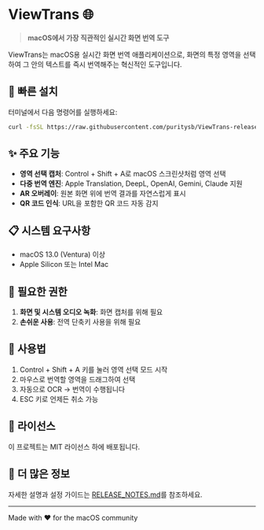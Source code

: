 # ViewTrans 🌐

> **macOS에서 가장 직관적인 실시간 화면 번역 도구**

ViewTrans는 macOS용 실시간 화면 번역 애플리케이션으로, 화면의 특정 영역을 선택하여 그 안의 텍스트를 즉시 번역해주는 혁신적인 도구입니다.

## 🚀 빠른 설치

터미널에서 다음 명령어를 실행하세요:

```bash
curl -fsSL https://raw.githubusercontent.com/puritysb/ViewTrans-release/main/install.sh | bash
```

## ✨ 주요 기능

- **영역 선택 캡처**: Control + Shift + A로 macOS 스크린샷처럼 영역 선택
- **다중 번역 엔진**: Apple Translation, DeepL, OpenAI, Gemini, Claude 지원
- **AR 오버레이**: 원본 화면 위에 번역 결과를 자연스럽게 표시
- **QR 코드 인식**: URL을 포함한 QR 코드 자동 감지

## 📋 시스템 요구사항

- macOS 13.0 (Ventura) 이상
- Apple Silicon 또는 Intel Mac

## 🔐 필요한 권한

1. **화면 및 시스템 오디오 녹화**: 화면 캡처를 위해 필요
2. **손쉬운 사용**: 전역 단축키 사용을 위해 필요

## 📖 사용법

1. Control + Shift + A 키를 눌러 영역 선택 모드 시작
2. 마우스로 번역할 영역을 드래그하여 선택
3. 자동으로 OCR → 번역이 수행됩니다
4. ESC 키로 언제든 취소 가능

## 📄 라이선스

이 프로젝트는 MIT 라이선스 하에 배포됩니다.

## 🔗 더 많은 정보

자세한 설명과 설정 가이드는 [RELEASE_NOTES.md](RELEASE_NOTES.md)를 참조하세요.

---

Made with ❤️ for the macOS community
